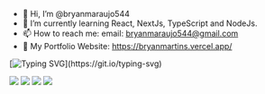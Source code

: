 

- 👋 Hi, I’m @bryanmaraujo544
- 🌱 I’m currently learning React, NextJs, TypeScript and NodeJs.
- 📫 How to reach me: email: bryanmaraujo544@gmail.com
- 🚀 My Portfolio Website: https://bryanmartins.vercel.app/

 
[![Typing SVG](https://readme-typing-svg.herokuapp.com/?color=00bfbf&size=35&center=true&vCenter=true&width=1000&lines=Hey,+I'm+Bryan+Martins;I'm+18+years+old;I'm+a+Full-Stack+Developer;)](https://git.io/typing-svg)


  <a href="https://www.youtube.com/channel/UC1Hr3N1VGPMXYb7gxP39GOA" target="_blank"><img src="https://img.shields.io/badge/-Youtube-%23EA4335?style=for-the-badge&logo=youtube&logoColor=white" target="_blank"></a>
  <a href="https://www.instagram.com/frontcodex/" target="_blank"><img src="https://img.shields.io/badge/-Instagram-%23E4405F?style=for-the-badge&logo=instagram&logoColor=white" target="_blank"></a>
  <a href = "mailto: bryanmaraujo544@gmail.com"><img src="https://img.shields.io/badge/-Gmail-%23333?style=for-the-badge&logo=gmail&logoColor=white" target="_blank"></a>
  <a href="https://www.linkedin.com/in/bryan-araujo-9705011b7/" target="_blank"><img src="https://img.shields.io/badge/-LinkedIn-%230077B5?style=for-the-badge&logo=linkedin&logoColor=white" target="_blank"></a> 
 
  <!-- ![Snake animation](https://github.com/rafaballerini/rafaballerini/blob/output/github-contribution-grid-snake.svg) -->
 
</div>
 
